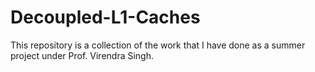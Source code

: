 # Decoupled-L1-Caches
This repository is a collection of the work that I have done as a summer project under Prof. Virendra Singh.